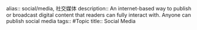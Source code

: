 alias:: social/media, 社交媒体
description:: An internet-based way to publish or broadcast digital content that readers can fully interact with. Anyone can publish social media
tags:: #Topic
title:: Social Media
